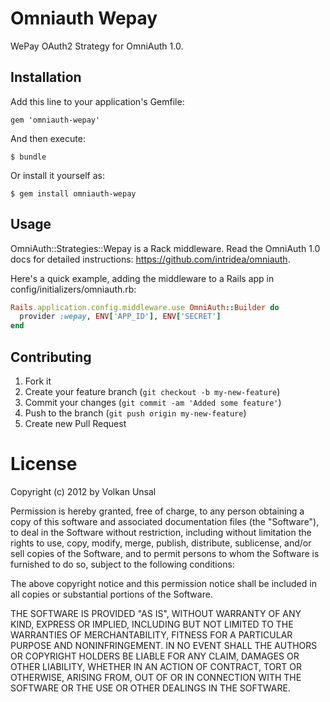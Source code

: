 # Omniauth Wepay

WePay OAuth2 Strategy for OmniAuth 1.0.

## Installation

Add this line to your application's Gemfile:

    gem 'omniauth-wepay'

And then execute:

    $ bundle

Or install it yourself as:

    $ gem install omniauth-wepay

## Usage

OmniAuth::Strategies::Wepay is a Rack middleware. Read the OmniAuth 1.0 docs for detailed instructions: https://github.com/intridea/omniauth.

Here's a quick example, adding the middleware to a Rails app in config/initializers/omniauth.rb:
```ruby
Rails.application.config.middleware.use OmniAuth::Builder do
  provider :wepay, ENV['APP_ID'], ENV['SECRET']
end

```

## Contributing

1. Fork it
2. Create your feature branch (`git checkout -b my-new-feature`)
3. Commit your changes (`git commit -am 'Added some feature'`)
4. Push to the branch (`git push origin my-new-feature`)
5. Create new Pull Request


# License

Copyright (c) 2012 by Volkan Unsal

Permission is hereby granted, free of charge, to any person obtaining a copy of this software and associated documentation files (the "Software"), to deal in the Software without restriction, including without limitation the rights to use, copy, modify, merge, publish, distribute, sublicense, and/or sell copies of the Software, and to permit persons to whom the Software is furnished to do so, subject to the following conditions:

The above copyright notice and this permission notice shall be included in all copies or substantial portions of the Software.

THE SOFTWARE IS PROVIDED "AS IS", WITHOUT WARRANTY OF ANY KIND, EXPRESS OR IMPLIED, INCLUDING BUT NOT LIMITED TO THE WARRANTIES OF MERCHANTABILITY, FITNESS FOR A PARTICULAR PURPOSE AND NONINFRINGEMENT. IN NO EVENT SHALL THE AUTHORS OR COPYRIGHT HOLDERS BE LIABLE FOR ANY CLAIM, DAMAGES OR OTHER LIABILITY, WHETHER IN AN ACTION OF CONTRACT, TORT OR OTHERWISE, ARISING FROM, OUT OF OR IN CONNECTION WITH THE SOFTWARE OR THE USE OR OTHER DEALINGS IN THE SOFTWARE.
